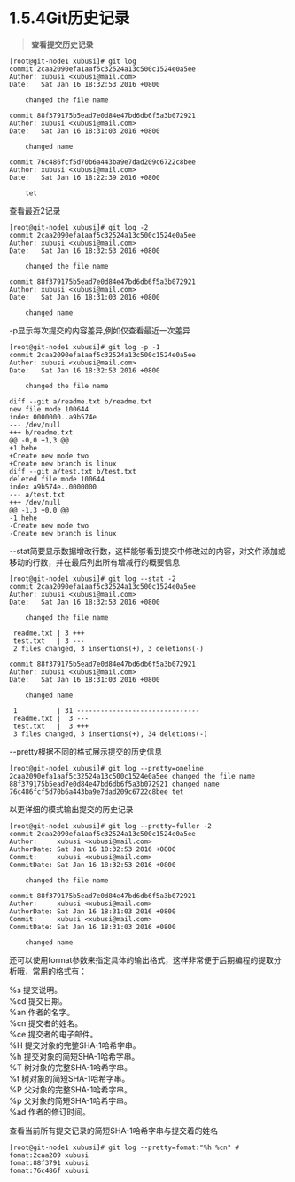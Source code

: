 # 1.5.4Git历史记录
>**查看提交历史记录**

```
[root@git-node1 xubusi]# git log
commit 2caa2090efa1aaf5c32524a13c500c1524e0a5ee
Author: xubusi <xubusi@mail.com>
Date:   Sat Jan 16 18:32:53 2016 +0800

    changed the file name

commit 88f379175b5ead7e0d84e47bd6db6f5a3b072921
Author: xubusi <xubusi@mail.com>
Date:   Sat Jan 16 18:31:03 2016 +0800

    changed name

commit 76c486fcf5d70b6a443ba9e7dad209c6722c8bee
Author: xubusi <xubusi@mail.com>
Date:   Sat Jan 16 18:22:39 2016 +0800

    tet
```
查看最近2记录

```
[root@git-node1 xubusi]# git log -2  
commit 2caa2090efa1aaf5c32524a13c500c1524e0a5ee
Author: xubusi <xubusi@mail.com>
Date:   Sat Jan 16 18:32:53 2016 +0800

    changed the file name

commit 88f379175b5ead7e0d84e47bd6db6f5a3b072921
Author: xubusi <xubusi@mail.com>
Date:   Sat Jan 16 18:31:03 2016 +0800

    changed name
```
-p显示每次提交的内容差异,例如仅查看最近一次差异
```
[root@git-node1 xubusi]# git log -p -1
commit 2caa2090efa1aaf5c32524a13c500c1524e0a5ee
Author: xubusi <xubusi@mail.com>
Date:   Sat Jan 16 18:32:53 2016 +0800

    changed the file name

diff --git a/readme.txt b/readme.txt
new file mode 100644
index 0000000..a9b574e
--- /dev/null
+++ b/readme.txt
@@ -0,0 +1,3 @@
+1 hehe
+Create new mode two
+Create new branch is linux
diff --git a/test.txt b/test.txt
deleted file mode 100644
index a9b574e..0000000
--- a/test.txt
+++ /dev/null
@@ -1,3 +0,0 @@
-1 hehe
-Create new mode two
-Create new branch is linux
```
--stat简要显示数据增改行数，这样能够看到提交中修改过的内容，对文件添加或移动的行数，并在最后列出所有增减行的概要信息
```
[root@git-node1 xubusi]# git log --stat -2
commit 2caa2090efa1aaf5c32524a13c500c1524e0a5ee
Author: xubusi <xubusi@mail.com>
Date:   Sat Jan 16 18:32:53 2016 +0800

    changed the file name

 readme.txt | 3 +++
 test.txt   | 3 ---
 2 files changed, 3 insertions(+), 3 deletions(-)

commit 88f379175b5ead7e0d84e47bd6db6f5a3b072921
Author: xubusi <xubusi@mail.com>
Date:   Sat Jan 16 18:31:03 2016 +0800

    changed name

 1          | 31 -------------------------------
 readme.txt |  3 ---
 test.txt   |  3 +++
 3 files changed, 3 insertions(+), 34 deletions(-)
 ```
 --pretty根据不同的格式展示提交的历史信息
 ```
[root@git-node1 xubusi]# git log --pretty=oneline 
2caa2090efa1aaf5c32524a13c500c1524e0a5ee changed the file name
88f379175b5ead7e0d84e47bd6db6f5a3b072921 changed name
76c486fcf5d70b6a443ba9e7dad209c6722c8bee tet
```
以更详细的模式输出提交的历史记录
```
[root@git-node1 xubusi]# git log --pretty=fuller -2 
commit 2caa2090efa1aaf5c32524a13c500c1524e0a5ee
Author:     xubusi <xubusi@mail.com>
AuthorDate: Sat Jan 16 18:32:53 2016 +0800
Commit:     xubusi <xubusi@mail.com>
CommitDate: Sat Jan 16 18:32:53 2016 +0800

    changed the file name

commit 88f379175b5ead7e0d84e47bd6db6f5a3b072921
Author:     xubusi <xubusi@mail.com>
AuthorDate: Sat Jan 16 18:31:03 2016 +0800
Commit:     xubusi <xubusi@mail.com>
CommitDate: Sat Jan 16 18:31:03 2016 +0800

    changed name
```
还可以使用format参数来指定具体的输出格式，这样非常便于后期编程的提取分析哦，常用的格式有：

%s	提交说明。<br/>
%cd	提交日期。<br/>
%an	作者的名字。<br/>
%cn	提交者的姓名。<br/>
%ce	提交者的电子邮件。<br/>
%H	提交对象的完整SHA-1哈希字串。<br/>
%h	提交对象的简短SHA-1哈希字串。<br/>
%T	树对象的完整SHA-1哈希字串。<br/>
%t	树对象的简短SHA-1哈希字串。<br/>
%P	父对象的完整SHA-1哈希字串。<br/>
%p	父对象的简短SHA-1哈希字串。<br/>
%ad	作者的修订时间。<br/>

查看当前所有提交记录的简短SHA-1哈希字串与提交着的姓名
```
[root@git-node1 xubusi]# git log --pretty=fomat:"%h %cn" #
fomat:2caa209 xubusi
fomat:88f3791 xubusi
fomat:76c486f xubusi
```